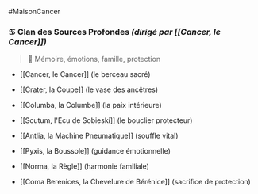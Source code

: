 #MaisonCancer
### ♋︎ **Clan des Sources Profondes** _(dirigé par [[Cancer, le Cancer]])_

> 🌊 Mémoire, émotions, famille, protection

- [[Cancer, le Cancer]] (le berceau sacré)
    
- [[Crater, la Coupe]] (le vase des ancêtres)
    
- [[Columba, la Columbe]] (la paix intérieure)
    
- [[Scutum, l'Ecu de Sobieski]] (le bouclier protecteur)
    
- [[Antlia, la Machine Pneumatique]] (souffle vital)
    
- [[Pyxis, la Boussole]] (guidance émotionnelle)
    
- [[Norma, la Règle]] (harmonie familiale)
    
- [[Coma Berenices, la Chevelure de Bérénice]] (sacrifice de protection)